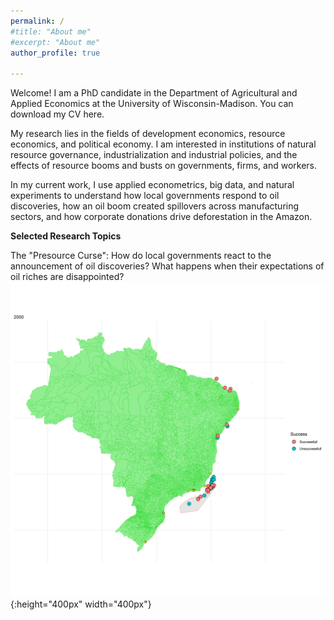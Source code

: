 ```yaml
---
permalink: /
#title: "About me"
#excerpt: "About me"
author_profile: true

---
```


Welcome! I am a PhD candidate in the Department of Agricultural and Applied Economics at the University of Wisconsin-Madison. You can download my CV here.

My research lies in the fields of development economics, resource economics, and political economy. I am interested in institutions of natural resource governance, industrialization and industrial policies, and the effects of resource booms and busts on governments, firms, and workers. 

In my current work, I use applied econometrics, big data, and natural experiments to understand how local governments respond to oil discoveries, how an oil boom created spillovers across manufacturing sectors, and how corporate donations drive deforestation in the Amazon.

**Selected Research Topics**

The "Presource Curse":  How do local governments react to the announcement of oil discoveries? What happens when their expectations of oil riches are disappointed?
 ![alt-text](files/discoveries_by_year3.gif){:height="400px" width="400px"}


